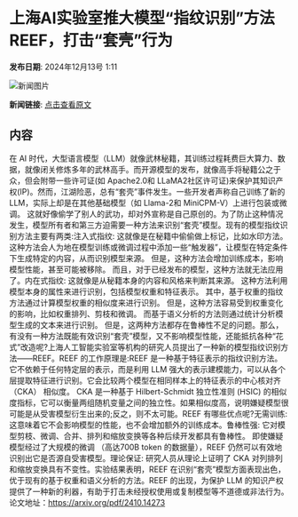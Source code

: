 # 上海AI实验室推大模型“指纹识别”方法REEF，打击“套壳”行为

**发布日期**: 2024年12月13号 1:11

![新闻图片](https://pic.chinaz.com/picmap/thumb/202305091556160776_8.jpg)

**新闻链接**: [点击查看原文](https://www.aibase.com/zh/news/13921)

## 内容

在 AI 时代，大型语言模型（LLM）就像武林秘籍，其训练过程耗费巨大算力、数据，就像闭关修炼多年的武林高手。而开源模型的发布，就像高手将秘籍公之于众，但会附带一些许可证(如 Apache2.0和 LLaMA2社区许可证)来保护其知识产权(IP)。然而，江湖险恶，总有“套壳”事件发生。一些开发者声称自己训练了新的 LLM，实际上却是在其他基础模型（如 Llama-2和 MiniCPM-V）上进行包装或微调。 这就好像偷学了别人的武功，却对外宣称是自己原创的。为了防止这种情况发生，模型所有者和第三方迫需要一种方法来识别“套壳”模型。现有的模型指纹识别方法主要有两类:注入式指纹: 这就像是在秘籍中偷偷做上标记，比如水印方法。 这种方法会人为地在模型训练或微调过程中添加一些“触发器”，让模型在特定条件下生成特定的内容，从而识别模型来源。 但是，这种方法会增加训练成本，影响模型性能，甚至可能被移除。 而且，对于已经发布的模型，这种方法就无法应用了。内在式指纹: 这就像是从秘籍本身的内容和风格来判断其来源。 这种方法利用模型本身的属性来进行识别，包括模型权重和特征表示。 其中，基于权重的指纹方法通过计算模型权重的相似度来进行识别。 但是，这种方法容易受到权重变化的影响，比如权重排列、剪枝和微调。 而基于语义分析的方法则通过统计分析模型生成的文本来进行识别。 但是，这两种方法都存在鲁棒性不足的问题。那么，有没有一种方法既能有效识别“套壳”模型，又不影响模型性能，还能抵抗各种“花式”改造呢?上海人工智能实验室等机构的研究人员提出了一种新的模型指纹识别方法——REEF。REEF 的工作原理是:REEF 是一种基于特征表示的指纹识别方法。 它不依赖于任何特定层的表示，而是利用 LLM 强大的表示建模能力，可以从各个层提取特征进行识别。它会比较两个模型在相同样本上的特征表示的中心核对齐 （CKA） 相似度。 CKA 是一种基于 Hilbert-Schmidt 独立性准则 (HSIC) 的相似度指标，它可以衡量两组随机变量之间的独立性。如果相似度高，说明嫌疑模型很可能是从受害模型衍生出来的;反之，则不太可能。REEF 有哪些优点呢?无需训练: 这意味着它不会影响模型的性能，也不会增加额外的训练成本。鲁棒性强: 它对模型剪枝、微调、合并、排列和缩放变换等各种后续开发都具有鲁棒性。 即使嫌疑模型经过了大规模的微调 （高达700B token 的数据量），REEF 仍然可以有效地识别出它是否源自受害模型。理论保证: 研究人员从理论上证明了 CKA 对列排列和缩放变换具有不变性。实验结果表明，REEF 在识别“套壳”模型方面表现出色，优于现有的基于权重和语义分析的方法。REEF 的出现，为保护 LLM 的知识产权提供了一种新的利器，有助于打击未经授权使用或复制模型等不道德或非法行为。论文地址：https://arxiv.org/pdf/2410.14273
